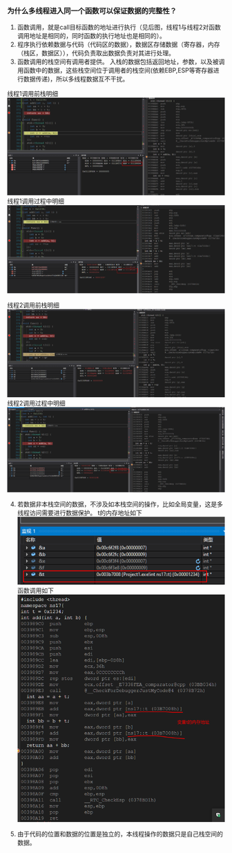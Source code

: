 ### 为什么多线程进入同一个函数可以保证数据的完整性？

1. 函数调用，就是call目标函数的地址进行执行（见后图，线程1与线程2对函数调用地址是相同的，同时函数的执行地址也是相同的）。
2. 程序执行依赖数据与代码（代码区的数据），数据区存储数据（寄存器，内存（栈区，数据区）），代码负责取出数据负责对其进行处理。
3. 函数调用的栈空间有调用者提供。 入栈的数据包括返回地址，参数，以及被调用函数中的数据，这些栈空间位于调用者的栈空间(依赖EBP,ESP等寄存器进行数据传递)，所以多线程数据互不干扰。


线程1调用前栈明细
![thread1_pre](./Snipaste_2021-02-02_10-20-20.png)
线程1调用过程中明细
![thread1_running](./Snipaste_2021-02-02_10-22-36.png)

线程2调用前栈明细
![thread2_pre](./Snipaste_2021-02-02_10-24-03.png)
线程2调用过程中明细
![thread2_running](./Snipaste_2021-02-02_10-24-36.png)

4. 若数据非本栈空间的数据，不涉及如本栈空间的操作，比如全局变量，这是多线程访问需要进行数据保护。
    t的内存地址如下
    ![&t](./Snipaste_2021-02-02_10-15-03.png)
    函数调用如下
    ![stack](./Snipaste_2021-02-02_10-14-16.png)

5. 由于代码的位置和数据的位置是独立的，本线程操作的数据只是自己栈空间的数据。